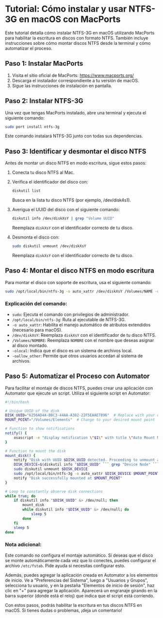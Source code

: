 # Tutorial: Cómo instalar y usar NTFS-3G en macOS con MacPorts

Este tutorial detalla cómo instalar NTFS-3G en macOS utilizando MacPorts para habilitar la escritura en discos con formato NTFS. También incluye instrucciones sobre cómo montar discos NTFS desde la terminal y cómo automatizar el proceso.

## Paso 1: Instalar MacPorts

1. Visita el sitio oficial de MacPorts: https://www.macports.org/
2. Descarga el instalador correspondiente a tu versión de macOS.
3. Sigue las instrucciones de instalación en pantalla.

## Paso 2: Instalar NTFS-3G

Una vez que tengas MacPorts instalado, abre una terminal y ejecuta el siguiente comando:

```bash
sudo port install ntfs-3g
```

Este comando instalará NTFS-3G junto con todas sus dependencias.

## Paso 3: Identificar y desmontar el disco NTFS

Antes de montar un disco NTFS en modo escritura, sigue estos pasos:

1. Conecta tu disco NTFS al Mac.
2. Verifica el identificador del disco con:
   ```bash
   diskutil list
   ```
   Busca en la lista tu disco NTFS (por ejemplo, /dev/disk4s1).

3. Averigua el UUID del disco con el siguiente comando:
   ```bash
   diskutil info /dev/diskXsY | grep "Volume UUID"
   ```
   Reemplaza `diskXsY` con el identificador correcto de tu disco.

4. Desmonta el disco con:
   ```bash
   sudo diskutil unmount /dev/diskXsY
   ```
   Reemplaza `diskXsY` con el identificador correcto de tu disco.

## Paso 4: Montar el disco NTFS en modo escritura

Para montar el disco con soporte de escritura, usa el siguiente comando:

```bash
sudo /opt/local/bin/ntfs-3g -o auto_xattr /dev/diskXsY /Volumes/NAME -olocal -oallow_other
```

### Explicación del comando:

- `sudo`: Ejecuta el comando con privilegios de administrador.
- `/opt/local/bin/ntfs-3g`: Ruta al ejecutable de NTFS-3G.
- `-o auto_xattr`: Habilita el manejo automático de atributos extendidos (necesario para macOS).
- `/dev/diskXsY`: Reemplaza `diskXsY` con el identificador de tu disco NTFS.
- `/Volumes/NOMBRE`: Reemplaza `NOMBRE` con el nombre que deseas asignar al disco montado.
- `-olocal`: Indica que el disco es un sistema de archivos local.
- `-oallow_other`: Permite que otros usuarios accedan al sistema de archivos.

## Paso 5: Automatizar el Proceso con Automator

Para facilitar el montaje de discos NTFS, puedes crear una aplicación con Automator que ejecute un script. Utiliza el siguiente script en Automator:

```bash
#!/bin/bash

# Unique UUID of the disk
DISK_UUID="6256AD4A-B8C3-44AA-A382-22F5EAAE7896"  # Replace with your disk's UUID
MOUNT_POINT="/Volumes/Elements"  # Change to your desired mount point

# Function to show notifications
notify() {
    osascript -e "display notification \"$1\" with title \"Auto Mount NTFS\""
}

# Function to mount the disk
mount_disk() {
    notify "Disk with UUID $DISK_UUID detected. Proceeding to unmount and mount with NTFS-3G..."
    DISK_DEVICE=$(diskutil info "$DISK_UUID" ``` grep "Device Node" ``` awk '{print $3}')
    sudo diskutil unmount $DISK_DEVICE
    sudo /opt/local/bin/ntfs-3g -o auto_xattr $DISK_DEVICE $MOUNT_POINT -olocal -oallow_other
    notify "Disk successfully mounted at $MOUNT_POINT"
}

# Loop to constantly observe disk connections
while true; do
    if diskutil info "$DISK_UUID" &> /dev/null; then
        mount_disk
        while diskutil info "$DISK_UUID" &> /dev/null; do
            sleep 5
        done
    fi
    sleep 5
done
```

### Nota adicional:

Este comando no configura el montaje automático. Si deseas que el disco se monte automáticamente cada vez que lo conectes, puedes configurar el archivo `/etc/fstab`. Pide ayuda si necesitas configurar esto.

Además, puedes agregar la aplicación creada en Automator a los elementos de inicio. Ve a "Preferencias del Sistema", luego a "Usuarios y Grupos", selecciona tu usuario, y en la pestaña "Elementos de inicio de sesión", haz clic en "+" para agregar la aplicación. Aparecerá un engranaje girando en la barra superior (donde está el reloj) que indica que el script está corriendo.

Con estos pasos, podrás habilitar la escritura en tus discos NTFS en macOS. Si tienes dudas o problemas, ¡deja un comentario!